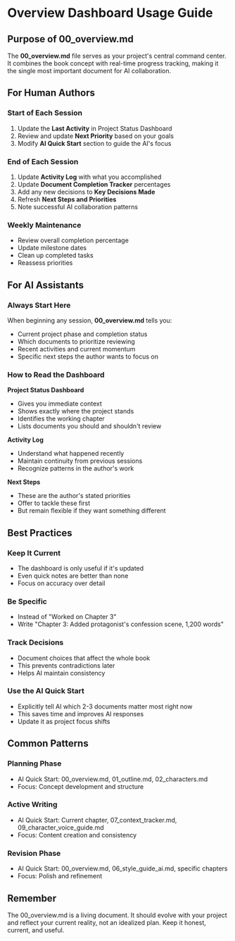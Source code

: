 # Overview Dashboard Usage Guide

## Purpose of 00_overview.md

The **00_overview.md** file serves as your project's central command center. It combines the book concept with real-time progress tracking, making it the single most important document for AI collaboration.

## For Human Authors

### Start of Each Session
1. Update the **Last Activity** in Project Status Dashboard
2. Review and update **Next Priority** based on your goals
3. Modify **AI Quick Start** section to guide the AI's focus

### End of Each Session
1. Update **Activity Log** with what you accomplished
2. Update **Document Completion Tracker** percentages
3. Add any new decisions to **Key Decisions Made**
4. Refresh **Next Steps and Priorities**
5. Note successful AI collaboration patterns

### Weekly Maintenance
- Review overall completion percentage
- Update milestone dates
- Clean up completed tasks
- Reassess priorities

## For AI Assistants

### Always Start Here
When beginning any session, **00_overview.md** tells you:
- Current project phase and completion status
- Which documents to prioritize reviewing
- Recent activities and current momentum
- Specific next steps the author wants to focus on

### How to Read the Dashboard

**Project Status Dashboard**
- Gives you immediate context
- Shows exactly where the project stands
- Identifies the working chapter
- Lists documents you should and shouldn't review

**Activity Log**
- Understand what happened recently
- Maintain continuity from previous sessions
- Recognize patterns in the author's work

**Next Steps**
- These are the author's stated priorities
- Offer to tackle these first
- But remain flexible if they want something different

## Best Practices

### Keep It Current
- The dashboard is only useful if it's updated
- Even quick notes are better than none
- Focus on accuracy over detail

### Be Specific
- Instead of "Worked on Chapter 3"
- Write "Chapter 3: Added protagonist's confession scene, 1,200 words"

### Track Decisions
- Document choices that affect the whole book
- This prevents contradictions later
- Helps AI maintain consistency

### Use the AI Quick Start
- Explicitly tell AI which 2-3 documents matter most right now
- This saves time and improves AI responses
- Update it as project focus shifts

## Common Patterns

### Planning Phase
- AI Quick Start: 00_overview.md, 01_outline.md, 02_characters.md
- Focus: Concept development and structure

### Active Writing
- AI Quick Start: Current chapter, 07_context_tracker.md, 09_character_voice_guide.md
- Focus: Content creation and consistency

### Revision Phase
- AI Quick Start: 00_overview.md, 06_style_guide_ai.md, specific chapters
- Focus: Polish and refinement

## Remember

The 00_overview.md is a living document. It should evolve with your project and reflect your current reality, not an idealized plan. Keep it honest, current, and useful. 